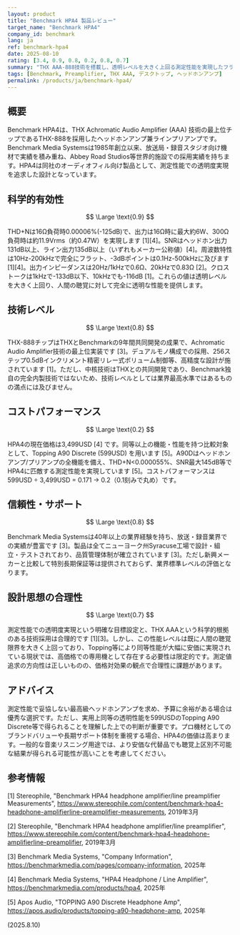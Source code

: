```yaml
---
layout: product
title: "Benchmark HPA4 製品レビュー"
target_name: "Benchmark HPA4"
company_id: benchmark
lang: ja
ref: benchmark-hpa4
date: 2025-08-10
rating: [3.4, 0.9, 0.8, 0.2, 0.8, 0.7]
summary: "THX AAA-888技術を搭載し、透明レベルを大きく上回る測定性能を実現したフラッグシップヘッドホンアンプ/ライン出力対応プリアンプ"
tags: [Benchmark, Preamplifier, THX AAA, デスクトップ, ヘッドホンアンプ]
permalink: /products/ja/benchmark-hpa4/
---
```

## 概要

Benchmark HPA4は、THX Achromatic Audio Amplifier (AAA) 技術の最上位チップであるTHX-888を採用したヘッドホンアンプ兼ラインプリアンプです。Benchmark Media Systemsは1985年創立以来、放送局・録音スタジオ向け機材で実績を積み重ね、Abbey Road Studios等世界的施設での採用実績を持ちます。HPA4は同社のオーディオフィル向け製品として、測定性能での透明度実現を追求した設計となっています。

## 科学的有効性

$$ \Large \text{0.9} $$

THD+Nは16Ω負荷時0.00006%(-125dB)で、出力は16Ω時に最大約6W、300Ω負荷時は約11.9Vrms（約0.47W）を実現します [1][4]。SNRはヘッドホン出力131dB以上、ライン出力135dB以上（いずれもメーカー公称値）[4]。周波数特性は10Hz-200kHzで完全にフラット、-3dBポイントは0.1Hz-500kHzに及びます [1][4]。出力インピーダンスは20Hz/1kHzで0.6Ω、20kHzで0.83Ω [2]。クロストークは1kHzで-133dB以下、10kHzでも-116dB [1]。これらの値は透明レベルを大きく上回り、人間の聴覚に対して完全に透明な性能を提供します。

## 技術レベル

$$ \Large \text{0.8} $$

THX-888チップはTHXとBenchmarkの9年間共同開発の成果で、Achromatic Audio Amplifier技術の最上位実装です [3]。デュアルモノ構成での採用、256ステップ0.5dBインクリメント精密リレー式ボリューム制御等、高精度な設計が施されています [1]。ただし、中核技術はTHXとの共同開発であり、Benchmark独自の完全内製技術ではないため、技術レベルとしては業界最高水準ではあるものの満点には及びません。

## コストパフォーマンス

$$ \Large \text{0.2} $$

HPA4の現在価格は3,499USD [4] です。同等以上の機能・性能を持つ比較対象として、Topping A90 Discrete (599USD) を用います [5]。A90Dはヘッドホンアンプ/プリアンプの全機能を備え、THD+N<0.000055%、SNR最大145dB等でHPA4に匹敵する測定性能を実現しています [5]。コストパフォーマンスは 599USD ÷ 3,499USD = 0.171 → 0.2（0.1刻みで丸め）です。

## 信頼性・サポート

$$ \Large \text{0.8} $$

Benchmark Media Systemsは40年以上の業界経験を持ち、放送・録音業界での実績が豊富です [3]。製品は全てニューヨーク州Syracuse工場で設計・組立・テストされており、品質管理体制が確立されています [3]。ただし新興メーカーと比較して特別長期保証等は提供されておらず、業界標準レベルの評価となります。

## 設計思想の合理性

$$ \Large \text{0.7} $$

測定性能での透明度実現という明確な目標設定と、THX AAAという科学的根拠のある技術採用は合理的です [1][3]。しかし、この性能レベルは既に人間の聴覚限界を大きく上回っており、Topping等により同等性能が大幅に安価に実現されている現状では、高価格での専用機として存在する必要性は限定的です。測定値追求の方向性は正しいものの、価格対効果の観点で合理性に課題があります。

## アドバイス

測定性能で妥協しない最高級ヘッドホンアンプを求め、予算に余裕がある場合は優秀な選択です。ただし、実用上同等の透明性能を599USDのTopping A90 Discrete等で得られることを理解した上での判断が重要です。プロ機材としてのブランドバリューや長期サポート体制を重視する場合、HPA4の価値は高まります。一般的な音楽リスニング用途では、より安価な代替品でも聴覚上区別不可能な結果が得られる可能性が高いことを考慮してください。

## 参考情報

[1] Stereophile, "Benchmark HPA4 headphone amplifier/line preamplifier Measurements", https://www.stereophile.com/content/benchmark-hpa4-headphone-amplifierline-preamplifier-measurements, 2019年3月

[2] Stereophile, "Benchmark HPA4 headphone amplifier/line preamplifier", https://www.stereophile.com/content/benchmark-hpa4-headphone-amplifierline-preamplifier, 2019年3月

[3] Benchmark Media Systems, "Company Information", https://benchmarkmedia.com/pages/company-information, 2025年

[4] Benchmark Media Systems, "HPA4 Headphone / Line Amplifier", https://benchmarkmedia.com/products/hpa4, 2025年

[5] Apos Audio, "TOPPING A90 Discrete Headphone Amp", https://apos.audio/products/topping-a90-headphone-amp, 2025年

(2025.8.10)